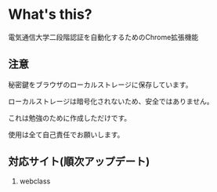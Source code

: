 # What's this?
電気通信大学二段階認証を自動化するためのChrome拡張機能

## 注意
秘密鍵をブラウザのローカルストレージに保存しています。

ローカルストレージは暗号化されないため、安全ではありません。

これは勉強のために作成しただけです。

使用は全て自己責任でお願いします。

## 対応サイト(順次アップデート)

1. webclass